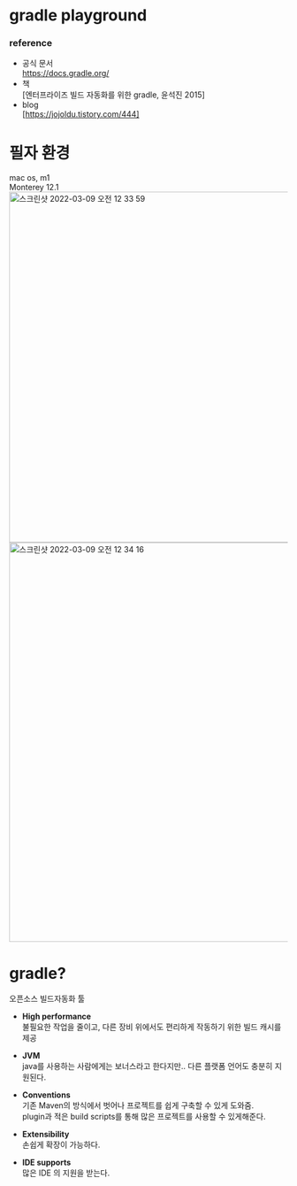 # gradle playground

### reference
- 공식 문서  
https://docs.gradle.org/  
- 책  
[엔터프라이즈 빌드 자동화를 위한 gradle, 윤석진 2015]
- blog  
[https://jojoldu.tistory.com/444]  

# 필자 환경
mac os, m1  
Monterey 12.1   
<img width="634" alt="스크린샷 2022-03-09 오전 12 33 59" src="https://user-images.githubusercontent.com/26921986/157270774-cafcbac3-f819-4dfd-97ae-b1a60c9d4478.png">
<img width="722" alt="스크린샷 2022-03-09 오전 12 34 16" src="https://user-images.githubusercontent.com/26921986/157270831-26bef071-f29a-4953-94a0-f53d924dcb1d.png">



# gradle?
오픈소스 빌드자동화 툴  
- **High performance**    
불필요한 작업을 줄이고, 다른 장비 위에서도 편리하게 작동하기 위한 빌드 캐시를 제공  

- **JVM**  
java를 사용하는 사람에게는 보너스라고 한다지만.. 다른 플랫폼 언어도 충분히 지원된다.  

- **Conventions**  
기존 Maven의 방식에서 벗어나 프로젝트를 쉽게 구축할 수 있게 도와줌.  
plugin과 적은 build scripts를 통해 많은 프로젝트를 사용할 수 있게해준다.  

- **Extensibility**  
손쉽게 확장이 가능하다.

- **IDE supports**  
많은 IDE 의 지원을 받는다.
